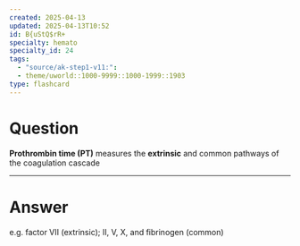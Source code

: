 ```yaml
---
created: 2025-04-13
updated: 2025-04-13T10:52
id: B{uStQ$rR+
specialty: hemato
specialty_id: 24
tags:
  - "source/ak-step1-v11:": 
  - theme/uworld::1000-9999::1000-1999::1903
type: flashcard
---
```


# Question
**Prothrombin time (PT)** measures the **extrinsic** and common pathways of the coagulation cascade

---

# Answer
e.g. factor VII (extrinsic); II, V, X, and fibrinogen (common)